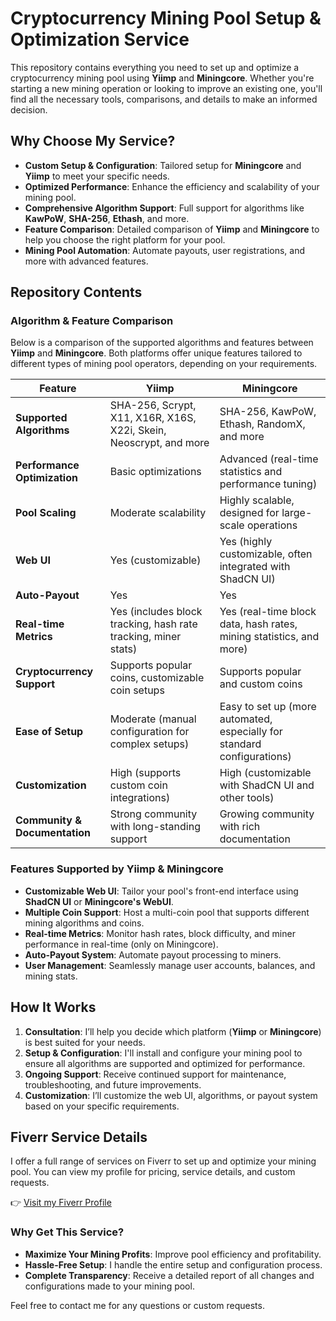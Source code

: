 # Cryptocurrency Mining Pool Setup & Optimization Service

This repository contains everything you need to set up and optimize a cryptocurrency mining pool using **Yiimp** and **Miningcore**. Whether you're starting a new mining operation or looking to improve an existing one, you'll find all the necessary tools, comparisons, and details to make an informed decision.

## Why Choose My Service?

- **Custom Setup & Configuration**: Tailored setup for **Miningcore** and **Yiimp** to meet your specific needs.
- **Optimized Performance**: Enhance the efficiency and scalability of your mining pool.
- **Comprehensive Algorithm Support**: Full support for algorithms like **KawPoW**, **SHA-256**, **Ethash**, and more.
- **Feature Comparison**: Detailed comparison of **Yiimp** and **Miningcore** to help you choose the right platform for your pool.
- **Mining Pool Automation**: Automate payouts, user registrations, and more with advanced features.

## Repository Contents

### Algorithm & Feature Comparison

Below is a comparison of the supported algorithms and features between **Yiimp** and **Miningcore**. Both platforms offer unique features tailored to different types of mining pool operators, depending on your requirements.

| Feature                          | **Yiimp**                                                                 | **Miningcore**                                                                 |
|-----------------------------------|---------------------------------------------------------------------------|--------------------------------------------------------------------------------|
| **Supported Algorithms**          | SHA-256, Scrypt, X11, X16R, X16S, X22i, Skein, Neoscrypt, and more | SHA-256, KawPoW, Ethash, RandomX, and more                   |
| **Performance Optimization**      | Basic optimizations                    | Advanced (real-time statistics and performance tuning) |
| **Pool Scaling**                  | Moderate scalability                  | Highly scalable, designed for large-scale operations|
| **Web UI**                        | Yes (customizable)                   | Yes (highly customizable, often integrated with ShadCN UI) |
| **Auto-Payout**                   | Yes                                      | Yes                                                 |
| **Real-time Metrics**             | Yes (includes block tracking, hash rate tracking, miner stats) | Yes (real-time block data, hash rates, mining statistics, and more) |
| **Cryptocurrency Support**        | Supports popular coins, customizable coin setups  | Supports popular and custom coins                   |
| **Ease of Setup**                 | Moderate (manual configuration for complex setups) | Easy to set up (more automated, especially for standard configurations) |
| **Customization**                 | High (supports custom coin integrations)   | High (customizable with ShadCN UI and other tools) |
| **Community & Documentation**     | Strong community with long-standing support        | Growing community with rich documentation |

### Features Supported by Yiimp & Miningcore

- **Customizable Web UI**: Tailor your pool's front-end interface using **ShadCN UI** or **Miningcore's WebUI**.
- **Multiple Coin Support**: Host a multi-coin pool that supports different mining algorithms and coins.
- **Real-time Metrics**: Monitor hash rates, block difficulty, and miner performance in real-time (only on Miningcore).
- **Auto-Payout System**: Automate payout processing to miners.
- **User Management**: Seamlessly manage user accounts, balances, and mining stats.

## How It Works

1. **Consultation**: I’ll help you decide which platform (**Yiimp** or **Miningcore**) is best suited for your needs.
2. **Setup & Configuration**: I'll install and configure your mining pool to ensure all algorithms are supported and optimized for performance.
3. **Ongoing Support**: Receive continued support for maintenance, troubleshooting, and future improvements.
4. **Customization**: I’ll customize the web UI, algorithms, or payout system based on your specific requirements.

## Fiverr Service Details

I offer a full range of services on Fiverr to set up and optimize your mining pool. You can view my profile for pricing, service details, and custom requests.

👉 [Visit my Fiverr Profile](https://www.fiverr.com/riskihattala)

### Why Get This Service?

- **Maximize Your Mining Profits**: Improve pool efficiency and profitability.
- **Hassle-Free Setup**: I handle the entire setup and configuration process.
- **Complete Transparency**: Receive a detailed report of all changes and configurations made to your mining pool.

Feel free to contact me for any questions or custom requests.
